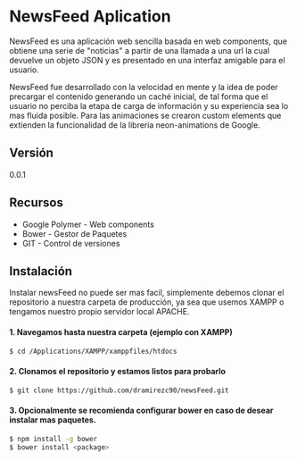 # NewsFeed Aplication

NewsFeed es una aplicación web sencilla basada en web components, que obtiene una serie de "noticias" a partir de una llamada a una url la cual devuelve un objeto JSON y es presentado en una interfaz amigable para el usuario.

NewsFeed fue desarrollado con la velocidad en mente y la idea de poder precargar el contenido generando un caché inicial, de tal forma que el usuario no perciba la etapa de carga de información y su experiencia sea lo mas fluida posible.  Para las animaciones se crearon custom elements que extienden la funcionalidad de la libreria neon-animations de Google.


## Versión
0.0.1

## Recursos

* Google Polymer - Web components
* Bower - Gestor de Paquetes
* GIT - Control de versiones


## Instalación

Instalar newsFeed no puede ser mas facil, simplemente debemos clonar el repositorio a nuestra carpeta de producción, ya sea que usemos XAMPP o tengamos nuestro propio servidor local APACHE.

#### 1. Navegamos hasta nuestra carpeta (ejemplo con XAMPP)
```sh
$ cd /Applications/XAMPP/xamppfiles/htdocs
```
#### 2. Clonamos el repositorio y estamos listos para probarlo
```sh
$ git clone https://github.com/dramirezc90/newsFeed.git
```
#### 3. Opcionalmente se recomienda configurar bower en caso de desear instalar mas paquetes.
```sh
$ npm install -g bower
$ bower install <package>
```
